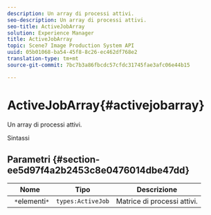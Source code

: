 ```yaml
---
description: Un array di processi attivi.
seo-description: Un array di processi attivi.
seo-title: ActiveJobArray
solution: Experience Manager
title: ActiveJobArray
topic: Scene7 Image Production System API
uuid: 05b01068-ba54-45f8-8c26-ec462df768e2
translation-type: tm+mt
source-git-commit: 7bc7b3a86fbcdc57cfdc31745fae3afc06e44b15

---
```



# ActiveJobArray{#activejobarray}

Un array di processi attivi.

Sintassi

## Parametri {#section-ee5d97f4a2b2453c8e0476014dbe47dd}

| Nome | Tipo | Descrizione |
|---|---|---|
| ` *`elementi`*` | `types:ActiveJob` | Matrice di processi attivi. |

